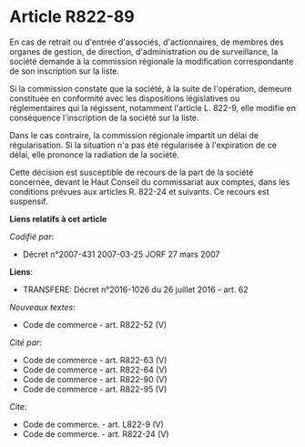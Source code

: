 # Article R822-89

En cas de retrait ou d'entrée d'associés, d'actionnaires, de membres des organes de gestion, de direction, d'administration
ou de surveillance, la société demande à la commission régionale la modification correspondante de son inscription sur la
liste.

Si la commission constate que la société, à la suite de l'opération, demeure constituée en conformité avec les dispositions
législatives ou réglementaires qui la régissent, notamment l'article L. 822-9, elle modifie en conséquence l'inscription de
la société sur la liste.

Dans le cas contraire, la commission régionale impartit un délai de régularisation. Si la situation n'a pas été régularisée à
l'expiration de ce délai, elle prononce la radiation de la société.

Cette décision est susceptible de recours de la part de la société concernée, devant le Haut Conseil du commissariat aux
comptes, dans les conditions prévues aux articles R. 822-24 et suivants. Ce recours est suspensif.

**Liens relatifs à cet article**

_Codifié par_:

  - Décret n°2007-431 2007-03-25 JORF 27 mars 2007

**Liens**:

  - TRANSFERE: Décret n°2016-1026 du 26 juillet 2016 - art. 62

_Nouveaux textes_:

  - Code de commerce - art. R822-52 (V)

_Cité par_:

  - Code de commerce - art. R822-63 (V)
  - Code de commerce - art. R822-64 (V)
  - Code de commerce - art. R822-90 (V)
  - Code de commerce - art. R822-95 (V)

_Cite_:

  - Code de commerce. - art. L822-9 (V)
  - Code de commerce. - art. R822-24 (V)
